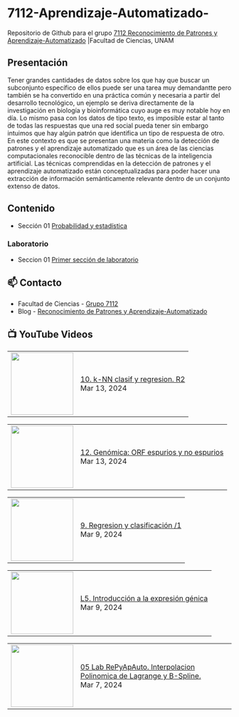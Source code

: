 # 7112-Aprendizaje-Automatizado-
Repositorio de Github para el grupo   [7112 Reconocimiento de Patrones y Aprendizaje-Automatizado](https://www.fciencias.unam.mx/docencia/horarios/presentacion/347481) |Facultad de Ciencias, UNAM

## Presentación
Tener grandes cantidades de datos sobre los que hay que buscar un subconjunto específico de ellos puede ser una tarea muy demandantte pero también se ha convertido en una práctica común y necesaria a partir del desarrollo tecnológico, un ejemplo se deriva directamente de la investigación en biología y bioinformática cuyo auge es muy notable hoy en día. Lo mismo pasa con los datos de tipo texto, es imposible estar al tanto de todas las respuestas que una red social pueda tener sin embargo intuimos que hay algún patrón que identifica un tipo de respuesta de otro. En este contexto es que se presentan una materia como la detección de patrones y el aprendizaje automatizado que es un área de las ciencias computacionales reconocible dentro de las técnicas de la inteligencia artificial. Las técnicas comprendidas en la detección de patrones y el aprendizaje automatizado están conceptualizadas para poder hacer una extracción de información semánticamente relevante dentro de un conjunto extenso de datos.

## Contenido
- Sección 01  [Probabilidad y estadística](https://github.com/7122-Aprendizaje-Automatizado/7112-Aprendizaje-Automatizado-/tree/main/Secci%C3%B3n%2001%20Probabilidad%20y%20Estadistica)

### Laboratorio
- Seccion 01  [Primer sección de laboratorio](https://github.com/7122-Aprendizaje-Automatizado/7112-Aprendizaje-Automatizado-/tree/main/Secci%C3%B3n01-Laboratorio)


## 📫 Contacto
- Facultad de Ciencias - [Grupo 7112](https://www.fciencias.unam.mx/docencia/horarios/presentacion/347481)
- Blog - [Reconocimiento de Patrones y Aprendizaje-Automatizado](https://sites.google.com/view/patronesciencias/inicio)

##  📺 	YouTube Videos
<!-- BLOG-POST-LIST:START --><table><tr><td><a href="https://www.youtube.com/watch?v=zeFcHDCxCvQ"><img width="140px" src="https://i.ytimg.com/vi/zeFcHDCxCvQ/mqdefault.jpg"></a></td>
<td><a href="https://www.youtube.com/watch?v=zeFcHDCxCvQ">10. k-NN clasif y regresion. R2</a><br/>Mar 13, 2024</td></tr></table>
<table><tr><td><a href="https://www.youtube.com/watch?v=2W4MkIzIrJY"><img width="140px" src="https://i.ytimg.com/vi/2W4MkIzIrJY/mqdefault.jpg"></a></td>
<td><a href="https://www.youtube.com/watch?v=2W4MkIzIrJY">12. Genómica: ORF espurios y no espurios</a><br/>Mar 13, 2024</td></tr></table>
<table><tr><td><a href="https://www.youtube.com/watch?v=MCciL7zT_rg"><img width="140px" src="https://i.ytimg.com/vi/MCciL7zT_rg/mqdefault.jpg"></a></td>
<td><a href="https://www.youtube.com/watch?v=MCciL7zT_rg">9. Regresion y clasificación /1</a><br/>Mar 9, 2024</td></tr></table>
<table><tr><td><a href="https://www.youtube.com/watch?v=nuCYHUvCa8o"><img width="140px" src="https://i.ytimg.com/vi/nuCYHUvCa8o/mqdefault.jpg"></a></td>
<td><a href="https://www.youtube.com/watch?v=nuCYHUvCa8o">L5. Introducción a la expresión génica</a><br/>Mar 9, 2024</td></tr></table>
<table><tr><td><a href="https://www.youtube.com/watch?v=mbngNTuBkXE"><img width="140px" src="https://i.ytimg.com/vi/mbngNTuBkXE/mqdefault.jpg"></a></td>
<td><a href="https://www.youtube.com/watch?v=mbngNTuBkXE">05 Lab RePyApAuto. Interpolacion Polinomica de Lagrange y B-Spline.</a><br/>Mar 7, 2024</td></tr></table>
<!-- BLOG-POST-LIST:END -->
